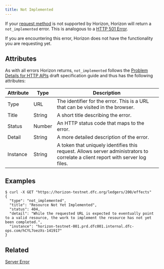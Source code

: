 ```yaml
---
title: Not Implemented
---
```


If your [request method](http://www.w3.org/Protocols/rfc2616/rfc2616-sec9.html) is not supported by Horizon, Horizon will return a `not_implemented` error. This is analogous to a [HTTP 501 Error](https://developer.mozilla.org/en-US/docs/Web/HTTP/Response_codes).

If you are encountering this error, Horizon does not have the functionality you are requesting yet.

## Attributes

As with all errors Horizon returns, `not_implemented` follows the [Problem Details for HTTP APIs](https://tools.ietf.org/html/draft-ietf-appsawg-http-problem-00) draft specification guide and thus has the following attributes:

| Attribute | Type   | Description                                                                                                                     |
| --------- | ----   | ------------------------------------------------------------------------------------------------------------------------------- |
| Type      | URL    | The identifier for the error.  This is a URL that can be visited in the browser.                                                |
| Title     | String | A short title describing the error.                                                                                             |
| Status    | Number | An HTTP status code that maps to the error.                                                                                     |
| Detail    | String | A more detailed description of the error.                                                                                       |
| Instance  | String | A token that uniquely identifies this request. Allows server administrators to correlate a client report with server log files. |


## Examples

```shell
$ curl -X GET "https://horizon-testnet.dfc.org/ledgers/200/effects"
{
  "type": "not_implemented",
  "title": "Resource Not Yet Implemented",
  "status": 404,
  "detail": "While the requested URL is expected to eventually point to a valid resource, the work to implement the resource has not yet been completed.",
  "instance": "horizon-testnet-001.prd.dfc001.internal.dfc-ops.com/hCYL7oezXs-141917"
}
```

## Related

[Server Error](./server-error.md)
